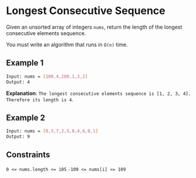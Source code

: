 # Longest Consecutive Sequence

Given an unsorted array of integers `nums`, return the length of the longest consecutive elements sequence.

You must write an algorithm that runs in `O(n)` time.

## Example 1

```bash
Input: nums = [100,4,200,1,3,2]
Output: 4
```

**Explanation**: `The longest consecutive elements sequence is [1, 2, 3, 4]. Therefore its length is 4`.

## Example 2

```bash
Input: nums = [0,3,7,2,5,8,4,6,0,1]
Output: 9
```

## Constraints

`0 <= nums.length <= 105`
`-109 <= nums[i] <= 109`
